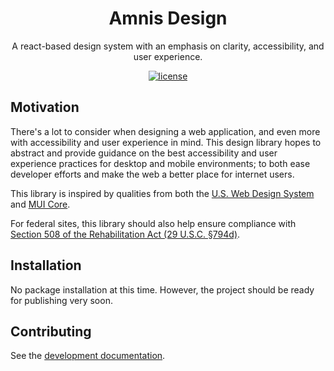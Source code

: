 <h1 align="center">Amnis Design</h1>

<p align="center">
  A react-based design system with an emphasis on clarity, accessibility, and user experience.
</p>

<div align="center">

[![license](https://img.shields.io/badge/license-MIT-blue.svg)](https://github.com/amnis-dev/amnis-design/blob/main/LICENSE)

</div>

## Motivation

There's a lot to consider when designing a web application, and even more with accessibility and user experience in mind. This design library hopes to abstract and provide guidance on the best accessibility and user experience practices for desktop and mobile environments; to both ease developer efforts and make the web a better place for internet users.

This library is inspired by qualities from both the [U.S. Web Design System](https://github.com/uswds/uswds) and [MUI Core](https://github.com/mui/material-ui).

For federal sites, this library should also help ensure compliance with [Section 508 of the Rehabilitation Act (29 U.S.C. §794d)](https://www.access-board.gov/law/ra.html#section-508-federal-electronic-and-information-technology).

## Installation

No package installation at this time. However, the project should be ready for publishing very soon.

## Contributing

See the [development documentation](docs/Development.md).